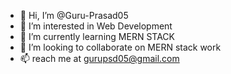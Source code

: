 - 👋 Hi, I’m @Guru-Prasad05
- 👀 I’m interested in Web Development
- 🌱 I’m currently learning MERN STACK
- 💞️ I’m looking to collaborate on MERN stack work
- 📫 reach me at gurupsd05@gmail.com

<!---
Guru-Prasad05/Guru-Prasad05 is a ✨ special ✨ repository because its `README.md` (this file) appears on your GitHub profile.
You can click the Preview link to take a look at your changes.
--->
